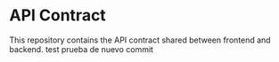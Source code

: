 # API Contract
This repository contains the API contract shared between frontend and backend.
test
prueba de nuevo commit
